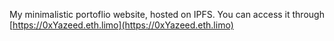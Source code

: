 
My minimalistic portoflio website, hosted on IPFS. You can access it through [https://0xYazeed.eth.limo](https://0xYazeed.eth.limo)
